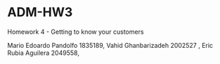 # ADM-HW3
Homework 4 - Getting to know your customers

Mario Edoardo Pandolfo 1835189, Vahid Ghanbarizadeh 2002527 ,  Eric Rubia Aguilera 2049558,
